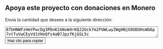 ## Apoya este proyecto con donaciones en Monero

Envía la cantidad que desees a la siguiente dirección:

<p><span id="numero" style="font-size: 10px;"><textarea cols="60">87bHNWFzHmYPwcDg3PDnK2ANvW4rKQJ2Uck7m2FUWLwyZWgHNjG9UDUHsWG6p7vtTuVwCEyVd1VHoQfs4aB7JpzfKjGSL5c</textarea></span><br>
    <button onclick="copiarNumero()">Haz clic para copiar</button>
  </p>

  <script>
    function copiarNumero() {
      const numero = document.getElementById("numero").textContent;
      navigator.clipboard.writeText(numero).then(() => {
        alert("Dirección Monero copiado al portapapeles: " + numero);
      }).catch(err => {
        alert("Error al copiar: " + err);
      });
    }
  </script>
